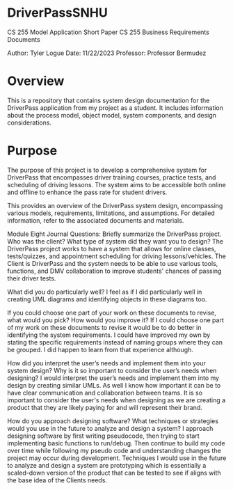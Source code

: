 # DriverPassSNHU

CS 255 Model Application Short Paper
CS 255 Business Requirements Documents

Author: Tyler Logue
Date: 11/22/2023
Professor: Professor Bermudez

# Overview

This is a repository that contains system design documentation for the DriverPass application from my project as a student. It includes information about the process model, object model, system components, and design considerations.

# Purpose

The purpose of this project is to develop a comprehensive system for DriverPass that encompasses driver training courses, practice tests, and scheduling of driving lessons. The system aims to be accessible both online and offline to enhance the pass rate for student drivers.

This provides an overview of the DriverPass system design, encompassing various models, requirements, limitations, and assumptions. For detailed information, refer to the associated documents and materials.

Module Eight Journal Questions:
Briefly summarize the DriverPass project. Who was the client? What type of system did they want you to design?
The DriverPass project works to have a system that allows for online classes, tests/quizzes, and appointment scheduling for driving lessons/vehicles. The Client is DriverPass and the system needs to be able to use various tools, functions, and DMV collaboration to improve students' chances of passing their driver tests. 

What did you do particularly well?
I feel as if I did particularly well in creating UML diagrams and identifying objects in these diagrams too. 

If you could choose one part of your work on these documents to revise, what would you pick? How would you improve it?
If I could choose one part of my work on these documents to revise it would be to do better in identifying the system requirements. I could have improved my own by stating the specific requirements instead of naming groups where they can be grouped. I did happen to learn from that experience although.

How did you interpret the user’s needs and implement them into your system design? Why is it so important to consider the user’s needs when designing?
I would interpret the user’s needs and implement them into my design by creating similar UMLs. As well I know how important it can be to have clear communication and collaboration between teams. It is so important to consider the user's needs when designing as we are creating a product that they are likely paying for and will represent their brand. 

How do you approach designing software? What techniques or strategies would you use in the future to analyze and design a system?
I approach designing software by first writing pseudocode, then trying to start implementing basic functions to run/debug. Then continue to build my code over time while following my pseudo code and understanding changes the project may occur during development. Techniques I would use in the future to analyze and design a system are prototyping which is essentially a scaled-down version of the product that can be tested to see if aligns with the base idea of the Clients needs. 
